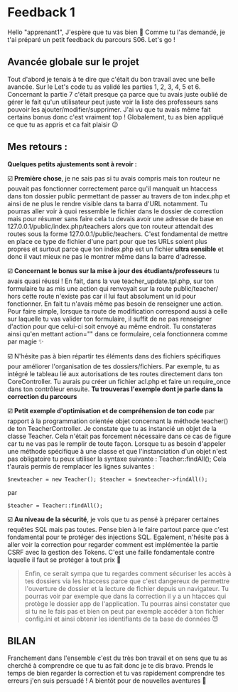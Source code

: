 # Feedback 1

Hello "apprenant1",
J'espère que tu vas bien 🙂
Comme tu l'as demandé, je t'ai préparé un petit feedback du parcours S06.
Let's go !

## Avancée globale sur le projet

Tout d'abord je tenais à te dire que c'était du bon travail avec une belle avancée.
Sur le Let's code tu as validé les parties 1, 2, 3, 4, 5 et 6.
Concernant la partie 7 c'était presque ça parce que tu avais juste oublié de gérer le fait qu'un utilisateur peut juste voir la liste des professeurs sans pouvoir les ajouter/modifier/supprimer.
J'ai vu que tu avais même fait certains bonus donc c'est vraiment top !
Globalement, tu as bien appliqué ce que tu as appris et ca fait plaisir 😉

## Mes retours :

**Quelques petits ajustements sont à revoir :**

☑️ **Première chose**, je ne sais pas si tu avais compris mais ton routeur ne pouvait pas fonctionner correctement parce qu'il manquait un htaccess dans ton dossier public permettant de passer au travers de ton index.php et ainsi de ne plus le rendre visible dans ta barra d'URL notamment. Tu pourras aller voir à quoi ressemble le fichier dans le dossier de correction mais pour résumer sans faire cela tu devais avoir une adresse de base en 127.0.0.1/public/index.php/teachers alors que ton routeur attendait des routes sous la forme 127.0.0.1/public/teachers. C'est fondamental de mettre en place ce type de fichier d'une part pour que tes URLs soient plus propres et surtout parce que ton index.php est un fichier **ultra sensible** et donc il vaut mieux ne pas le montrer même dans la barre d'adresse.

☑️ **Concernant le bonus sur la mise à jour des étudiants/professeurs** tu avais quasi réussi ! En fait, dans la vue teacher_update.tpl.php, sur ton formulaire tu as mis une action qui renvoyait sur la route public/teacher/ hors cette route n'existe pas car il lui faut absolument un id pour fonctionner. En fait tu n'avais même pas besoin de renseigner une action. Pour faire simple, lorsque ta route de modification correspond aussi à celle sur laquelle tu vas valider ton formulaire, il suffit de ne pas renseigner d'action pour que celui-ci soit envoyé au même endroit. Tu constateras ainsi qu'en mettant action="" dans ce formulaire, cela fonctionnera comme par magie ✨

☑️ N'hésite pas à bien répartir tes éléments dans des fichiers spécifiques pour améliorer
l'organisation de tes dossiers/fichiers. Par exemple, tu as intégré le tableau lié aux autorisations de tes routes directement dans ton CoreController. Tu aurais pu créer un fichier acl.php et faire un require_once dans ton contrôleur ensuite. **Tu trouveras l'exemple dont je parle dans la correction du parcours**

☑️ **Petit exemple d'optimisation et de compréhension de ton code** par rapport à la programmation orientée objet concernant la méthode teacher() de ton TeacherController. Je constate que tu as instancié un objet de la classe Teacher. Cela n'était pas forcement nécessaire dans ce cas de figure car tu ne vas pas le remplir de toute façon. Lorsque tu as besoin d'appeler une méthode spécifique à une classe et que l'instanciation d'un objet n'est pas obligatoire tu peux utiliser la syntaxe suivante : Teacher::findAll(); Cela t'aurais permis de remplacer les lignes suivantes :

``
$newteacher = new Teacher();
$teacher = $newteacher->findAll();
``

par

``
$teacher = Teacher::findAll();
``

☑️ **Au niveau de la sécurité**, je vois que tu as pensé à préparer certaines requêtes SQL mais pas toutes. Pense bien à le faire partout parce que c'est fondamental pour te protéger des injections SQL. Egalement, n'hésite pas à aller voir la correction pour regarder comment est implémentée la partie CSRF avec la gestion des Tokens. C'est une faille fondamentale contre laquelle il faut se protéger à tout prix 🙂 
> Enfin, ce serait sympa que tu regardes comment sécuriser les accès à tes dossiers via les htaccess parce que c'est dangereux de permettre l'ouverture de dossier et la lecture de fichier depuis un navigateur. Tu pourras voir par exemple que dans la correction il y a un htacces qui protège le dossier app de l'application. Tu pourras ainsi constater que si tu ne le fais pas et bien on peut par exemple accéder à ton fichier config.ini et ainsi obtenir les identifiants de ta base de données 😈

## BILAN
Franchement dans l'ensemble c'est du très bon travail et on sens que tu as cherché à comprendre ce que tu as fait donc je te dis bravo. Prends le temps de bien regarder la correction et tu vas rapidement comprendre tes erreurs j'en suis persuadé ! 
A bientôt pour de nouvelles aventures 👊